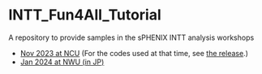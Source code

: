 # INTT_Fun4All_Tutorial
A repository to provide samples in the sPHENIX INTT analysis workshops
- [Nov 2023 at NCU](https://indico.bnl.gov/event/20852/) (For the codes used at that time, see [the release](https://github.com/nukazuka/INTT_Fun4All_Tutorial/releases/tag/release).)
- [Jan 2024 at NWU (in JP)](https://indico2.riken.jp/event/4727/)
